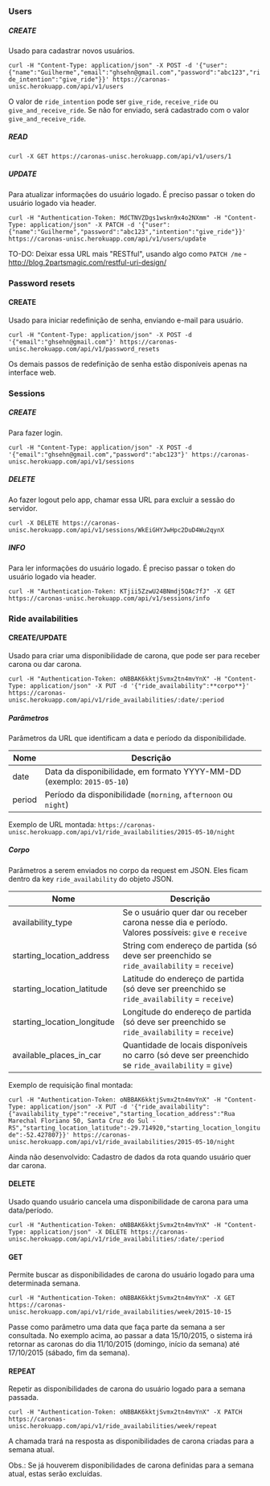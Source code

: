 ### Users

##### CREATE
Usado para cadastrar novos usuários.

`curl -H "Content-Type: application/json" -X POST -d '{"user":{"name":"Guilherme","email":"ghsehn@gmail.com","password":"abc123","ride_intention":"give_ride"}}' https://caronas-unisc.herokuapp.com/api/v1/users`

O valor de `ride_intention` pode ser `give_ride`, `receive_ride` ou `give_and_receive_ride`. Se não for enviado, será cadastrado com o valor `give_and_receive_ride`.

##### READ
`curl -X GET https://caronas-unisc.herokuapp.com/api/v1/users/1`

##### UPDATE
Para atualizar informações do usuário logado. É preciso passar o token do usuário logado via header.

`curl -H "Authentication-Token: MdCTNVZDgs1wskn9x4o2NXmm" -H "Content-Type: application/json" -X PATCH -d '{"user":{"name":"Guilherme","password":"abc123","intention":"give_ride"}}' https://caronas-unisc.herokuapp.com/api/v1/users/update`

TO-DO: Deixar essa URL mais "RESTful", usando algo como `PATCH /me` - http://blog.2partsmagic.com/restful-uri-design/

### Password resets

#### CREATE
Usado para iniciar redefinição de senha, enviando e-mail para usuário.

`curl -H "Content-Type: application/json" -X POST -d '{"email":"ghsehn@gmail.com"}' https://caronas-unisc.herokuapp.com/api/v1/password_resets`

Os demais passos de redefinição de senha estão disponíveis apenas na interface web.

### Sessions

##### CREATE
Para fazer login.

`curl -H "Content-Type: application/json" -X POST -d '{"email":"ghsehn@gmail.com","password":"abc123"}' https://caronas-unisc.herokuapp.com/api/v1/sessions`

##### DELETE
Ao fazer logout pelo app, chamar essa URL para excluir a sessão do servidor.

`curl -X DELETE https://caronas-unisc.herokuapp.com/api/v1/sessions/WkEiGHYJwHpc2DuD4Wu2qynX`

##### INFO
Para ler informações do usuário logado. É preciso passar o token do usuário logado via header.

`curl -H "Authentication-Token: KTjii5ZzwU24BNmdj5QAc7fJ" -X GET https://caronas-unisc.herokuapp.com/api/v1/sessions/info`

### Ride availabilities

#### CREATE/UPDATE
Usado para criar uma disponibilidade de carona, que pode ser para receber carona ou dar carona.

`curl -H "Authentication-Token: oNBBAK6kktjSvmx2tn4mvYnX" -H "Content-Type: application/json" -X PUT -d '{"ride_availability":**corpo**}' https://caronas-unisc.herokuapp.com/api/v1/ride_availabilities/:date/:period`

##### Parâmetros
Parâmetros da URL que identificam a data e período da disponibilidade.

| Nome   | Descrição |
| ------ | --------- |
| date   | Data da disponibilidade, em formato YYYY-MM-DD (exemplo: `2015-05-10`) |
| period | Período da disponibilidade (`morning`, `afternoon` ou `night`) |

Exemplo de URL montada: `https://caronas-unisc.herokuapp.com/api/v1/ride_availabilities/2015-05-10/night`

##### Corpo
Parâmetros a serem enviados no corpo da request em JSON. Eles ficam dentro da key `ride_availability` do objeto JSON.

| Nome | Descrição |
| ---- | --------- |
| availability_type | Se o usuário quer dar ou receber carona nesse dia e período. Valores possíveis: `give` e `receive` |
| starting_location_address | String com endereço de partida (só deve ser preenchido se `ride_availability` = `receive`) |
| starting_location_latitude | Latitude do endereço de partida (só deve ser preenchido se `ride_availability` = `receive`) |
| starting_location_longitude | Longitude do endereço de partida (só deve ser preenchido se `ride_availability` = `receive`) |
| available_places_in_car | Quantidade de locais disponíveis no carro (só deve ser preenchido se `ride_availability` = `give`) |

Exemplo de requisição final montada:

`curl -H "Authentication-Token: oNBBAK6kktjSvmx2tn4mvYnX" -H "Content-Type: application/json" -X PUT -d '{"ride_availability":{"availability_type":"receive","starting_location_address":"Rua Marechal Floriano 50, Santa Cruz do Sul - RS","starting_location_latitude":-29.714920,"starting_location_longitude":-52.427807}}' https://caronas-unisc.herokuapp.com/api/v1/ride_availabilities/2015-05-10/night`

Ainda não desenvolvido: Cadastro de dados da rota quando usuário quer dar carona.

#### DELETE
Usado quando usuário cancela uma disponibilidade de carona para uma data/período.

`curl -H "Authentication-Token: oNBBAK6kktjSvmx2tn4mvYnX" -H "Content-Type: application/json" -X DELETE https://caronas-unisc.herokuapp.com/api/v1/ride_availabilities/:date/:period`

#### GET
Permite buscar as disponibilidades de carona do usuário logado para uma determinada semana.

`curl -H "Authentication-Token: oNBBAK6kktjSvmx2tn4mvYnX" -X GET https://caronas-unisc.herokuapp.com/api/v1/ride_availabilities/week/2015-10-15`

Passe como parâmetro uma data que faça parte da semana a ser consultada. No exemplo acima, ao passar a data 15/10/2015, o sistema irá retornar as caronas do dia 11/10/2015 (domingo, início da semana) até 17/10/2015 (sábado, fim da semana).

#### REPEAT
Repetir as disponibilidades de carona do usuário logado para a semana passada.

`curl -H "Authentication-Token: oNBBAK6kktjSvmx2tn4mvYnX" -X PATCH https://caronas-unisc.herokuapp.com/api/v1/ride_availabilities/week/repeat`

A chamada trará na resposta as disponibilidades de carona criadas para a semana atual.

Obs.: Se já houverem disponibilidades de carona definidas para a semana atual, estas serão excluídas.